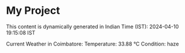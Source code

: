 # My Project

This content is dynamically generated in Indian Time (IST): 2024-04-10 19:15:08 IST


Current Weather in Coimbatore:
Temperature: 33.88 °C
Condition: haze
